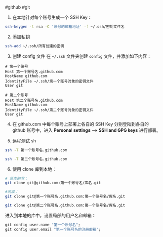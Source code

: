  #github #git

1. 在本地针对每个账号生成一个 SSH Key：

```bash
ssh-keygen -t rsa -C '账号的邮箱地址' -f ~/.ssh/密钥文件名
```

2. 添加私钥

```sh
ssh-add ~/.ssh/所有创建的密钥
```

3. 创建 config 文件
   在 `~/.ssh` 文件夹创建 `config` 文件，并添加如下内容：

```
# 第一个账号
Host 第一个账号名.github.com
HostName github.com
IdentityFile ~/.ssh/第一个账号对象的密钥文件
User git

# 第二个账号
Host 第二个账号名.github.com
HostName github.com
IdentityFile ~/.ssh/第二个账号对象的密钥文件
User git
```

4. 在 github.com 中每个账号上部署上各自的 SSH Key
   分别登陆到各自的 github 账号中，进入 **Personal settings** –> **SSH and GPG keys** 进行部署。

5. 远程测试 sh

```sh
ssh -T 第一个账号名.github.com

ssh -T 第二个账号名.github.com
```

6. 使用
   clone 库到本地：

```sh
# 原本的写：
git clone git@github.com:第一个账号名/库名.git

#改成：
git clone git@第一个账号名.github.com:第一个账号名/库名.git

git clone git@第二个账号名.github.com:第一个账号名/库名.git
```

进入到本地的库中，设置局部的用户名和邮箱：

```hs
git config user.name "第一个账号名";
git config user.email "第一个账号名的注册邮箱";
```
